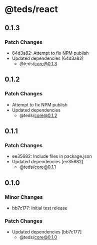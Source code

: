 # @teds/react

## 0.1.3

### Patch Changes

- 64d3a82: Attempt to fix NPM publish
- Updated dependencies [64d3a82]
  - @teds/core@0.1.3

## 0.1.2

### Patch Changes

- Attempt to fix NPM publish
- Updated dependencies
  - @teds/core@0.1.2

## 0.1.1

### Patch Changes

- ee35682: Include files in package.json
- Updated dependencies [ee35682]
  - @teds/core@0.1.1

## 0.1.0

### Minor Changes

- bb7c177: Initial test release

### Patch Changes

- Updated dependencies [bb7c177]
  - @teds/core@0.1.0
